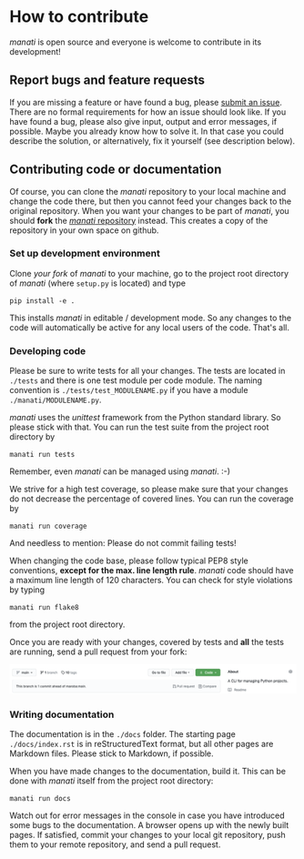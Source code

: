 # How to contribute

*manati* is open source and everyone is welcome to contribute in its development! 

## Report bugs and feature requests 

If you are missing a feature or have found a bug, please
[submit an issue](https://github.com/maroba/manati/issues). There are no formal requirements
for how an issue should look like. If you have found a bug, please also give
input, output and error messages, if possible. Maybe you already know how to solve it. In
that case you could describe the solution, or alternatively, fix it yourself (see description below).

## Contributing code or documentation

Of course, you can clone the *manati* repository to your local machine and
change the code there, but then you cannot feed your changes back to the original
repository. When you want your changes to be part of *manati*, you should **fork**
the [*manati* repository](https://github.com/maroba/manati) instead. This creates
a copy of the repository in your own space on github.

### Set up development environment

Clone *your fork* of *manati* to your machine, go to the project root directory
of *manati* (where `setup.py` is located) and type

```
pip install -e .
``` 

This installs *manati* in editable / development mode. So any changes to the
code will automatically be active for any local users of the code. That's all.

### Developing code

Please be sure to write tests for all your changes. The tests are located
in `./tests` and there is one test module per code module. The naming convention
is `./tests/test_MODULENAME.py` if you have a module `./manati/MODULENAME.py`.
 
 *manati* uses
the *unittest* framework from the Python standard library. So please
stick with that. You can run the test suite from the project root
directory by

```
manati run tests
```

Remember, even *manati* can be managed using *manati*. :-)

We strive for a high test coverage, so please make sure that your changes
do not decrease the percentage of covered lines. You can run the coverage
by

```
manati run coverage
```

And needless to mention: Please do not commit failing tests!

When changing the code base, please follow typical PEP8 style conventions,
**except for the max. line length rule**. *manati* code should have a maximum 
line length of 120 characters. You can check for style violations by typing

```
manati run flake8
```

from the project root directory.

Once you are ready with your changes, covered by tests and **all** the tests
 are running, send a pull request from your fork:

![pull request](images/fork.png)


### Writing documentation

The documentation is in the `./docs` folder. The starting page `./docs/index.rst` is
in reStructuredText format, but all other pages are Markdown files. Please stick to
Markdown, if possible.

When you have made changes to the documentation, build it. This can be done with *manati*
itself from the project root directory:

```
manati run docs
```

Watch out for error messages in the console in case you have introduced some bugs to
the documentation. A browser opens up with the newly built pages. If satisfied, commit
your changes to your local git repository, push them to your remote repository,
and send a pull request.  


